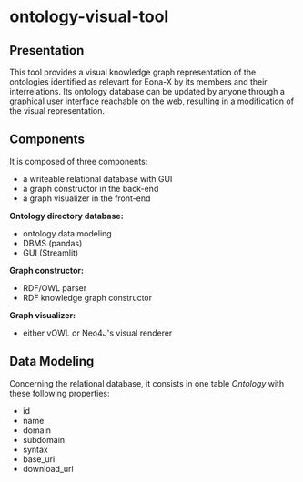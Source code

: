 # ontology-visual-tool

## Presentation
This tool provides a visual knowledge graph representation of the ontologies identified as relevant for Eona-X by its members and their interrelations. Its ontology database can be updated by anyone through a graphical user interface reachable on the web, resulting in a modification of the visual representation.

## Components
It is composed of three components:
 + a writeable relational database with GUI
 + a graph constructor in the back-end
 + a graph visualizer in the front-end

**Ontology directory database:**
 + ontology data modeling
 + DBMS (pandas)
 + GUI (Streamlit)

**Graph constructor:**
 + RDF/OWL parser
 + RDF knowledge graph constructor

**Graph visualizer:**
 + either vOWL or Neo4J's visual renderer

## Data Modeling
Concerning the relational database, it consists in one table *Ontology* with these following properties:
 + id
 + name
 + domain
 + subdomain
 + syntax
 + base_uri
 + download_url
